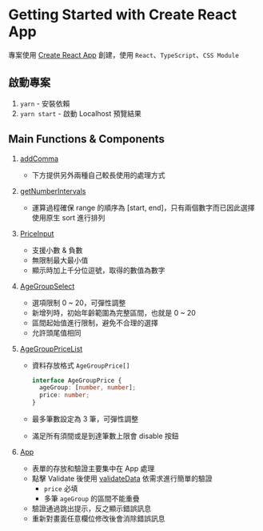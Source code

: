 # Getting Started with Create React App

專案使用 [Create React App](https://github.com/facebook/create-react-app) 創建，使用 `React`、`TypeScript`、`CSS Module`

## 啟動專案

1. `yarn` - 安裝依賴
2. `yarn start` - 啟動 Localhost 預覽結果

## Main Functions & Components

1. [addComma](https://github.com/hakudevtw/yoyo-demo/blob/6ca076117e545e1ceea89714c235b4c25045d236/src/utils/numberUtils.ts#L33)

   - 下方提供另外兩種自己較長使用的處理方式

2. [getNumberIntervals](https://github.com/hakudevtw/yoyo-demo/blob/6ca076117e545e1ceea89714c235b4c25045d236/src/utils/numberUtils.ts#L3)

   - 運算過程確保 range 的順序為 [start, end]，只有兩個數字而已因此選擇使用原生 sort 進行排列

3. [PriceInput](https://github.com/hakudevtw/yoyo-demo/blob/main/src/components/form/price-input.tsx)

   - 支援小數 & 負數
   - 無限制最大最小值
   - 顯示時加上千分位逗號，取得的數值為數字

4. [AgeGroupSelect](https://github.com/hakudevtw/yoyo-demo/blob/main/src/components/form/age-group-select.tsx)

   - 選項限制 0 ~ 20，可彈性調整
   - 新增列時，初始年齡範圍為完整區間，也就是 0 ~ 20
   - 區間起始值進行限制，避免不合理的選擇
   - 允許頭尾值相同

5. [AgeGroupPriceList](https://github.com/hakudevtw/yoyo-demo/blob/main/src/components/form/age-group-price-list.tsx)

   - 資料存放格式 `AgeGroupPrice[]`

     ```typescript
     interface AgeGroupPrice {
       ageGroup: [number, number];
       price: number;
     }
     ```

   - 最多筆數設定為 3 筆，可彈性調整
   - 滿足所有須間或是到達筆數上限會 disable 按鈕

6. [App](https://github.com/hakudevtw/yoyo-demo/blob/main/src/App.tsx)

   - 表單的存放和驗證主要集中在 App 處理
   - 點擊 Validate 後使用 [validateData](https://github.com/hakudevtw/yoyo-demo/blob/main/src/utils/formUtils.ts#L4) 依需求進行簡單的驗證
     - `price` 必填
     - 多筆 `ageGroup` 的區間不能重疊
   - 驗證通過跳出提示，反之顯示錯誤訊息
   - 重新對畫面任意欄位修改後會消除錯誤訊息
